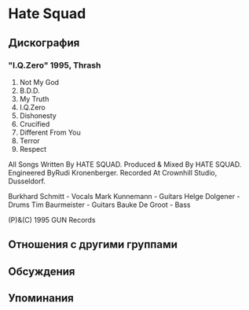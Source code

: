 # Hate Squad



## Дискография

### "I.Q.Zero" 1995, Thrash

1. Not My God
2. B.D.D.
3. My Truth
4. I.Q.Zero
5. Dishonesty
6. Crucified
7. Different From You
8. Terror
9. Respect

All Songs Written By HATE SQUAD.
Produced & Mixed By HATE SQUAD.
Engineered ByRudi Kronenberger.
Recorded At Crownhill Studio, Dusseldorf.

Burkhard Schmitt -  Vocals
Mark Kunnemann - Guitars
Helge Dolgener - Drums
Tim Baurmeister - Guitars
Bauke De Groot - Bass

(P)&(C) 1995 GUN Records


## Отношения с другими группами


## Обсуждения


## Упоминания

